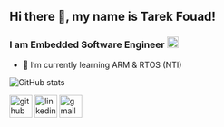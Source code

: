 ## Hi there 👋, my name is Tarek Fouad!
### I am Embedded Software Engineer <img src='https://cdn-icons-png.flaticon.com/512/4152/4152084.png' width='20' height='20'>


- 🌱 I’m currently learning ARM & RTOS (NTI) 





![GitHub stats](https://github-readme-stats.vercel.app/api?username=tarekfouad97&show_icons=true)  


[<img src='https://cdn-icons-png.flaticon.com/512/5968/5968866.png' alt='github' height='40'>](https://github.com/tarekfouad97)  [<img src='https://cdn-icons.flaticon.com/png/512/3536/premium/3536505.png?token=exp=1648279033~hmac=ab0287f149abe35ecae43b7dc662810b' alt='linkedin' height='40'>](https://www.linkedin.com/in/tarekf/) [<img src='https://cdn-icons-png.flaticon.com/512/281/281769.png' alt='gmail' height='40'>](mailto:tare2fo2ad@gmail.com)
